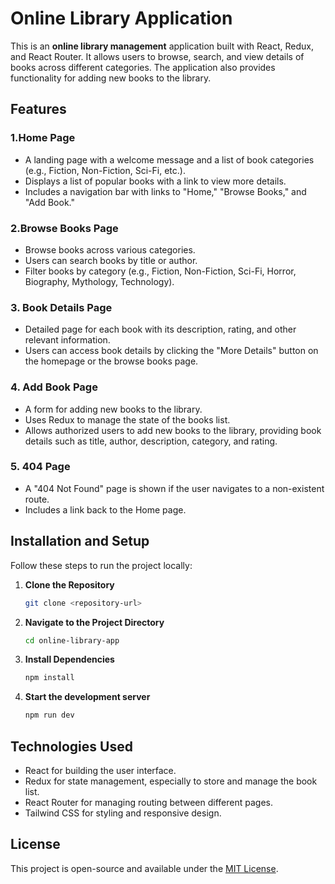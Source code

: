 # Online Library Application

This is an **online library management** application built with React, Redux, and React Router. It allows users to browse, search, and view details of books across different categories. The application also provides functionality for adding new books to the library.

## Features
### 1.Home Page
- A landing page with a welcome message and a list of book categories (e.g., Fiction, Non-Fiction, Sci-Fi, etc.).
- Displays a list of popular books with a link to view more details.
- Includes a navigation bar with links to "Home," "Browse Books," and "Add Book."

### 2.Browse Books Page
- Browse books across various categories.
- Users can search books by title or author.
- Filter books by category (e.g., Fiction, Non-Fiction, Sci-Fi, Horror, Biography, Mythology, Technology).

### 3. Book Details Page
- Detailed page for each book with its description, rating, and other relevant information.
- Users can access book details by clicking the "More Details" button on the homepage or the browse books page.

### 4. Add Book Page
- A form for adding new books to the library.
- Uses Redux to manage the state of the books list.
- Allows authorized users to add new books to the library, providing book details such as title, author, description, category, and rating.

### 5. 404 Page
- A "404 Not Found" page is shown if the user navigates to a non-existent route.
- Includes a link back to the Home page.


## Installation and Setup

Follow these steps to run the project locally:

1. **Clone the Repository**
   ```bash
   git clone <repository-url>
   ```

2. **Navigate to the Project Directory**
   ```bash
   cd online-library-app
   ```

3. **Install Dependencies**
   ```bash
   npm install
   ```

4. **Start the development server**
    ```bash
   npm run dev
   ```

## Technologies Used
- React for building the user interface.
- Redux for state management, especially to store and manage the book list.
- React Router for managing routing between different pages.
- Tailwind CSS for styling and responsive design.

## License
This project is open-source and available under the [MIT License](./LICENSE).